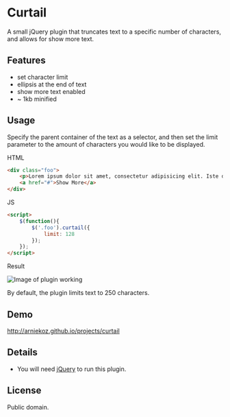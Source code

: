 Curtail
=======

A small jQuery plugin that truncates text to a specific number of characters, and allows for show more text.

Features
--------

* set character limit
* ellipsis at the end of text
* show more text enabled
* ~ 1kb minified

Usage
-----

Specify the parent container of the text as a selector, and then set the limit parameter to the amount of characters you would like to be displayed.

HTML

```html
<div class="foo">
	<p>Lorem ipsum dolor sit amet, consectetur adipisicing elit. Iste dolor odio fugit nostrum, doloribus, earum. Ducimus cum vel amet quas earum ullam, minus, minima hic, est fuga culpa eius provident.</p>
	<a href="#">Show More</a>
</div>
```

JS

```html
<script>
    $(function(){
        $('.foo').curtail({
            limit: 128
        });
    });
</script>
```

Result

![Image of plugin working](https://cloud.githubusercontent.com/assets/9528895/5794136/9f786b30-9f58-11e4-8adb-5d8a22c07ed9.PNG)

By default, the plugin limits text to 250 characters.

Demo
----

http://arniekoz.github.io/projects/curtail

Details
-------

* You will need [jQuery](http://jquery.com/) to run this plugin.

License
-------

Public domain.
